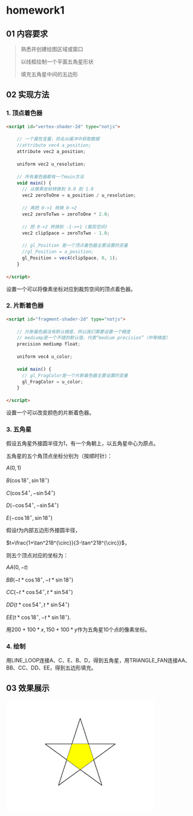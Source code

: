 # homework1

## 01 内容要求

> 熟悉并创建绘图区域或窗口
>
> 以线框绘制一个平面五角星形状
>
> 填充五角星中间的五边形

## 02 实现方法

### 1. 顶点着色器

```html
<script id="vertex-shader-2d" type="notjs">

    // 一个属性变量，将会从缓冲中获取数据
    //attribute vec4 a_position;
    attribute vec2 a_position;

    uniform vec2 u_resolution;
   
    // 所有着色器都有一个main方法
    void main() {
      // 从像素坐标转换到 0.0 到 1.0
      vec2 zeroToOne = a_position / u_resolution;
   
      // 再把 0->1 转换 0->2
      vec2 zeroToTwo = zeroToOne * 2.0;
   
      // 把 0->2 转换到 -1->+1 (裁剪空间)
      vec2 clipSpace = zeroToTwo - 1.0;

      // gl_Position 是一个顶点着色器主要设置的变量
      //gl_Position = a_position;
      gl_Position = vec4(clipSpace, 0, 1);
    }
  
</script>
```

设置一个可以将像素坐标对应到裁剪空间的顶点着色器。

### 2. 片断着色器

```html
<script id="fragment-shader-2d" type="notjs">
   
    // 片断着色器没有默认精度，所以我们需要设置一个精度
    // mediump是一个不错的默认值，代表“medium precision”（中等精度）
    precision mediump float;

    uniform vec4 u_color;
   
    void main() {
      // gl_FragColor是一个片断着色器主要设置的变量
      gl_FragColor = u_color;
    }
   
</script>
```

设置一个可以改变颜色的片断着色器。

### 3. 五角星

假设五角星外接圆半径为1，有一个角朝上，以五角星中心为原点。

五角星的五个角顶点坐标分别为（按顺时针）：

$A(0,1)$

$B(\cos18^{\circ},\sin18^{\circ})$

$C(\cos54^{\circ},-\sin54^{\circ})$

$D(-\cos54^{\circ},-\sin54^{\circ})$

$E(-\cos18^{\circ},\sin18^{\circ})$

假设$t$为内部五边形外接圆半径，

$t=\frac{1+\tan^218^{\circ}}{3-\tan^218^{\circ}}$，

则五个顶点对应的坐标为：

$AA(0, -t)$

$BB(-t*\cos18^{\circ},-t*\sin18^{\circ})$

$CC(-t*\cos54^{\circ},t*\sin54^{\circ})$

$DD(t*\cos54^{\circ},t*\sin54^{\circ})$

$EE(t*\cos18^{\circ},-t*\sin18^{\circ})$.

用$200 + 100 * x, 150 + 100 * y$作为五角星10个点的像素坐标。

### 4. 绘制

用LINE_LOOP连接A、C、E、B、D，得到五角星，用TRIANGLE_FAN连接AA、BB、CC、DD、EE，得到五边形填充。

## 03 效果展示

[main.html]: ./main.html
[github]: https://kiainio.github.io/WebGL/homework1/main.html

![result](./result.png)
